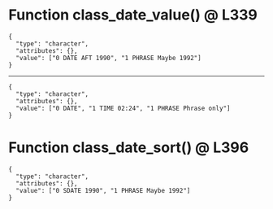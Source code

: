 # Function class_date_value() @ L339

    {
      "type": "character",
      "attributes": {},
      "value": ["0 DATE AFT 1990", "1 PHRASE Maybe 1992"]
    }

---

    {
      "type": "character",
      "attributes": {},
      "value": ["0 DATE", "1 TIME 02:24", "1 PHRASE Phrase only"]
    }

# Function class_date_sort() @ L396

    {
      "type": "character",
      "attributes": {},
      "value": ["0 SDATE 1990", "1 PHRASE Maybe 1992"]
    }

